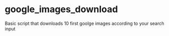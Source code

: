 # google_images_download
Basic script that downloads 10 first goolge images according to your search input
